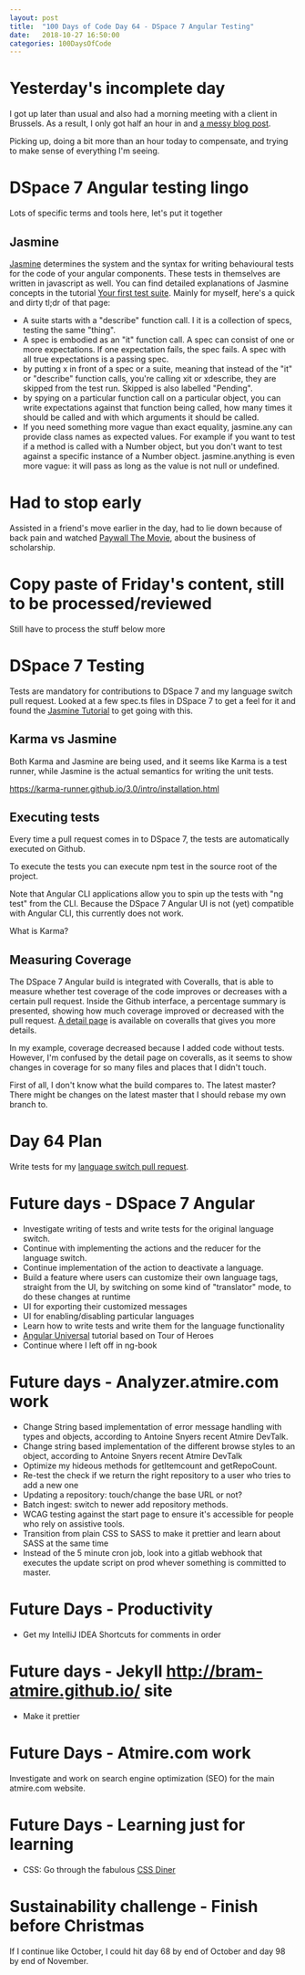 ```yaml
---
layout: post
title:  "100 Days of Code Day 64 - DSpace 7 Angular Testing"
date:   2018-10-27 16:50:00
categories: 100DaysOfCode
---
```


# Yesterday's incomplete day

I got up later than usual and also had a morning meeting with a client in Brussels. As a result, I only got half an hour in and [a messy blog post](http://bram-atmire.github.io/100daysofcode/2018/10/26/100-days-of-code-day-63-Jasmine-Testing.html).

Picking up, doing a bit more than an hour today to compensate, and trying to make sense of everything I'm seeing.

# DSpace 7 Angular testing lingo

Lots of specific terms and tools here, let's put it together

## Jasmine

[Jasmine](https://jasmine.github.io/) determines the system and the syntax for writing behavioural tests for the code of your angular components. These tests in themselves are written in javascript as well. You can find detailed explanations of Jasmine concepts in the tutorial [Your first test suite](https://jasmine.github.io/tutorials/your_first_suite). Mainly for myself, here's a quick and dirty tl;dr of that page:

* A suite starts with a "describe" function call. I it is a collection of specs, testing the same "thing". 
* A spec is embodied as an "it" function call. A spec can consist of one or more expectations. If one expectation fails, the spec fails. A spec with all true expectations is a passing spec.
* by putting x in front of a spec or a suite, meaning that instead of the "it" or "describe" function calls, you're calling xit or xdescribe, they are skipped from the test run. Skipped is also labelled "Pending".
* by spying on a particular function call on a particular object, you can write expectations against that function being called, how many times it should be called and with which arguments it should be called.
* If you need something more vague than exact equality, jasmine.any can provide class names as expected values. For example if you want to test if a method is called with a Number object, but you don't want to test against a specific instance of a Number object. jasmine.anything is even more vague: it will pass as long as the value is not null or undefined.

# Had to stop early

Assisted in a friend's move earlier in the day, had to lie down because of back pain and watched [Paywall The Movie](https://paywallthemovie.com/), about the business of scholarship.

# Copy paste of Friday's content, still to be processed/reviewed

Still have to process the stuff below more

# DSpace 7 Testing

Tests are mandatory for contributions to DSpace 7 and my language switch pull request.
Looked at a few spec.ts files in DSpace 7 to get a feel for it and found the [Jasmine Tutorial](https://jasmine.github.io/tutorials/your_first_suite) to get going with this.

## Karma vs Jasmine

Both Karma and Jasmine are being used, and it seems like Karma is a test runner, while Jasmine is the actual semantics for writing the unit tests.

https://karma-runner.github.io/3.0/intro/installation.html

## Executing tests

Every time a pull request comes in to DSpace 7, the tests are automatically executed on Github.

To execute the tests you can execute npm test in the source root of the project.

Note that Angular CLI applications allow you to spin up the tests with "ng test" from the CLI. Because the DSpace 7 Angular UI is not (yet) compatible with Angular CLI, this currently does not work.

What is Karma?

## Measuring Coverage

The DSpace 7 Angular build is integrated with Coveralls, that is able to measure whether test coverage of the code improves or decreases with a certain pull request. Inside the Github interface, a percentage summary is presented, showing how much coverage improved or decreased with the pull request. [A detail page](https://coveralls.io/builds/19631826) is available on coveralls that gives you more details.

In my example, coverage decreased because I added code without tests. However, I'm confused by the detail page on coveralls, as it seems to show changes in coverage for so many files and places that I didn't touch. 

First of all, I don't know what the build compares to. The latest master? There might be changes on the latest master that I should rebase my own branch to.


# Day 64 Plan

Write tests for my [language switch pull request](https://github.com/DSpace/dspace-angular/pull/308).

# Future days - DSpace 7 Angular

* Investigate writing of tests and write tests for the original language switch.
* Continue with implementing the actions and the reducer for the language switch.
* Continue implementation of the action to deactivate a language.
* Build a feature where users can customize their own language tags, straight from the UI, by switching on some kind of "translator" mode, to do these changes at runtime
* UI for exporting their customized messages
* UI for enabling/disabling particular languages
* Learn how to write tests and write them for the language functionality
* [Angular Universal](https://angular.io/guide/universal) tutorial based on Tour of Heroes
* Continue where I left off in ng-book

# Future days - Analyzer.atmire.com work

* Change String based implementation of error message handling with types and objects, according to Antoine Snyers recent Atmire DevTalk.
* Change string based implementation of the different browse styles to an object, according to Antoine Snyers recent Atmire DevTalk
* Optimize my hideous methods for getItemcount and getRepoCount.
* Re-test the check if we return the right repository to a user who tries to add a new one
* Updating a repository: touch/change the base URL or not?
* Batch ingest: switch to newer add repository methods.
* WCAG testing against the start page to ensure it's accessible for people who rely on assistive tools.
* Transition from plain CSS to SASS to make it prettier and learn about SASS at the same time
* Instead of the 5 minute cron job, look into a gitlab webhook that executes the update script on prod whever something is committed to master.

# Future Days - Productivity

* Get my IntelliJ IDEA Shortcuts for comments in order

# Future days - Jekyll http://bram-atmire.github.io/ site

* Make it prettier

# Future Days - Atmire.com work

Investigate and work on search engine optimization (SEO) for the main atmire.com website.

# Future Days - Learning just for learning

* CSS: Go through the fabulous [CSS Diner](https://flukeout.github.io/)

# Sustainability challenge - Finish before Christmas

If I continue like October, I could hit day 68 by end of October and day 98 by end of November.